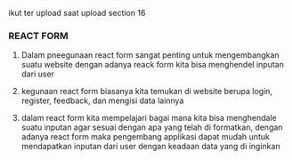 ikut ter upload saat upload section 16
### REACT FORM

1. Dalam pneegunaan react form sangat penting untuk mengembangkan suatu website dengan adanya reack form kita bisa menghendel inputan dari user

2. kegunaan react form biasanya kita temukan di website berupa login, register, feedback, dan mengisi data lainnya 

3. dalam react form kita mempelajari bagai mana kita bisa menghendale suatu inputan agar sesuai dengan apa yang telah di formatkan, dengan adanya react form maka pengembang applikasi dapat mudah untuk mendapatkan inputan dari user dengan keadaan data yang di inginkan
